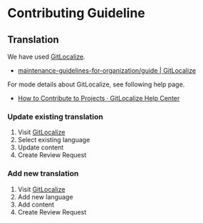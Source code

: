 # Contributing Guideline

## Translation

We have used [GitLocalize][].

- [maintenance-guidelines-for-organization/guide | GitLocalize](https://gitlocalize.com/repo/403 "maintenance-guidelines-for-organization/guide | GitLocalize")

For mode details about GitLocalize, see following help page.

- [How to Contribute to Projects · GitLocalize Help Center](https://docs.gitlocalize.com/how_to_contribute.html "How to Contribute to Projects · GitLocalize Help Center")

### Update existing translation

1. Visit [GitLocalize][]
2. Select existing language
3. Update content
4. Create Review Request

### Add new translation

1. Visit [GitLocalize][]
2. Add new language
3. Add content
4. Create Review Request

[GitLocalize]: https://gitlocalize.com/repo/403
